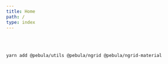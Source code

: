 ```yaml
---
title: Home
path: /
type: index
---
```


<div pbl-app-content-chunk="pbl-home-page-app-content-chunk"></div>

<div pbl-example-view="pbl-seller-demo-example" exampleStyle="flow"></div>

<br>
<br>

```bash
yarn add @pebula/utils @pebula/ngrid @pebula/ngrid-material
```

<br>
<br>
<br>
